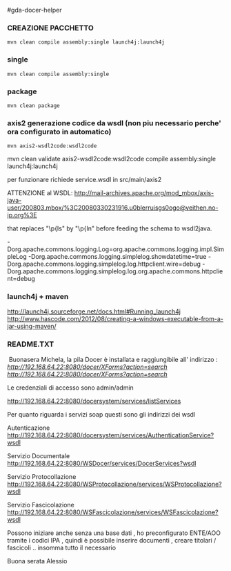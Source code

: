 #gda-docer-helper

### CREAZIONE PACCHETTO
	mvn clean compile assembly:single launch4j:launch4j
	
### single 
	mvn clean compile assembly:single

### package
	mvn clean package

### axis2 generazione codice da wsdl (non piu necessario perche' ora configurato in automatico)
	mvn axis2-wsdl2code:wsdl2code

mvn clean validate axis2-wsdl2code:wsdl2code compile assembly:single launch4j:launch4j

per funzionare richiede service.wsdl in src/main/axis2

ATTENZIONE al WSDL:
http://mail-archives.apache.org/mod_mbox/axis-java-user/200803.mbox/%3C20080330231916.u0blerruisgs0ogo@veithen.no-ip.org%3E

that replaces "\p{Is" by "\p{In" before feeding the schema to wsdl2java.

-Dorg.apache.commons.logging.Log=org.apache.commons.logging.impl.SimpleLog -Dorg.apache.commons.logging.simplelog.showdatetime=true -Dorg.apache.commons.logging.simplelog.log.httpclient.wire=debug -Dorg.apache.commons.logging.simplelog.log.org.apache.commons.httpclient=debug

### launch4j + maven
http://launch4j.sourceforge.net/docs.html#Running_launch4j
http://www.hascode.com/2012/08/creating-a-windows-executable-from-a-jar-using-maven/

### README.TXT
﻿
Buonasera Michela,
la pila Docer è installata e raggiungibile all' indirizzo :
*http://192.168.64.22:8080/docer/XForms?action=search
<http://192.168.64.22:8080/docer/XForms?action=search>*

Le credenziali di accesso sono admin/admin

http://192.168.64.22:8080/docersystem/services/listServices

Per quanto riguarda i servizi soap questi sono gli indirizzi dei wsdl

Autenticazione
http://192.168.64.22:8080/docersystem/services/AuthenticationService?wsdl

Servizio Documentale
http://192.168.64.22:8080/WSDocer/services/DocerServices?wsdl

Servizio Protocollazione
http://192.168.64.22:8080/WSProtocollazione/services/WSProtocollazione?wsdl

Servizio Fascicolazione
http://192.168.64.22:8080/WSFascicolazione/services/WSFascicolazione?wsdl

Possono iniziare anche senza una base dati , ho preconfigurato ENTE/AOO
tramite i codici IPA , quindi è possibile inserire documenti , creare
titolari / fascicoli .. insomma tutto il necessario

Buona serata
Alessio

